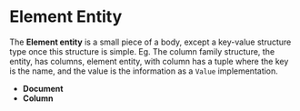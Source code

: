 # Element Entity

The **Element entity** is a small piece of a body, except a key-value structure type once this structure is simple. Eg. The column family structure, the entity, has columns, element entity, with column has a tuple where the key is the name, and the value is the information as a `Value` implementation.

* **Document**
* **Column**

